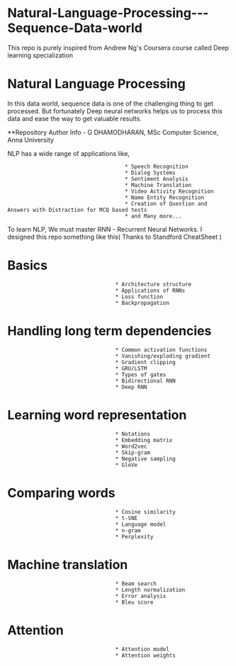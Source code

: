 # Natural-Language-Processing---Sequence-Data-world
This repo is purely inspired from Andrew Ng's Coursera course called Deep learning specialization


# Natural Language Processing

In this data world, sequence data is one of the challenging thing to get processed. But fortunately Deep neural networks helps us to process this data and ease the way to get valuable results.

**Repository Author Info - G DHAMODHARAN, MSc Computer Science, Anna University 

NLP has a wide range of applications like, 

                                         * Speech Recognition
                                         * Dialog Systems
                                         * Sentiment Analysis
                                         * Machine Translation
                                         * Video Activity Recognition
                                         * Name Entity Recognition
                                         * Creation of Question and Answers with Distraction for MCQ based tests
                                         * and Many more...
                                         
To learn NLP, We must master RNN - Recurrent Neural Networks. I designed this repo something like this( Thanks to Standford CheatSheet )
# Basics

                                      * Architecture structure
                                      * Applications of RNNs
                                      * Loss function
                                      * Backpropagation
# Handling long term dependencies

                                      * Common activation functions 
                                      * Vanishing/exploding gradient
                                      * Gradient clipping
                                      * GRU/LSTM
                                      * Types of gates
                                      * Bidirectional RNN
                                      * Deep RNN
# Learning word representation

                                      * Notations
                                      * Embedding matrix
                                      * Word2vec
                                      * Skip-gram
                                      * Negative sampling
                                      * GloVe
# Comparing words

                                      * Cosine similarity
                                      * t-SNE
                                      * Language model
                                      * n-gram
                                      * Perplexity
# Machine translation

                                      * Beam search
                                      * Length normalization
                                      * Error analysis
                                      * Bleu score
# Attention

                                      * Attention model
                                      * Attention weights

